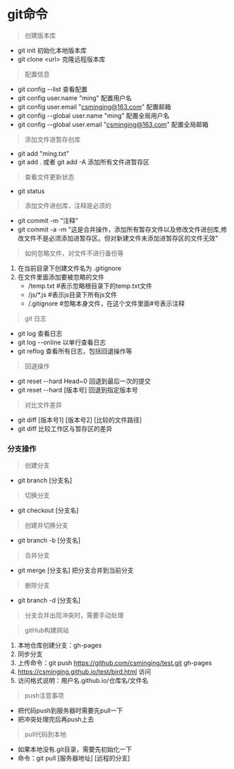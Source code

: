 # git命令

> 创建版本库
* git init    初始化本地版本库
* git clone &lt;url&gt; 克隆远程版本库

> 配置信息
* git config --list  查看配置
* git config user.name "ming"  配置用户名
* git config user.email "csminging@163.com" 配置邮箱
* git config --global user.name "ming"  配置全局用户名
* git config --global user.email "csminging@163.com" 配置全局邮箱

> 添加文件进暂存创库
* git add "ming.txt"
* git add .  或者 git add -A  添加所有文件进暂存区
> 查看文件更新状态
* git status
> 添加文件进创库，注释是必须的
* git commit -m "注释"
* git commit -a -m "这是合并操作，添加所有暂存文件以及修改文件进创库,修改文件不是必须添加进暂存区。但对新建文件未添加进暂存区的文件无效"
> 如何忽略文件，对文件不进行备份等
1. 在当前目录下创建文件名为 .gitignore
2. 在文件里面添加要被忽略的文件
   * /temp.txt    #表示忽略根目录下的temp.txt文件
   * /js/*.js     #表示js目录下所有js文件
   * /.gitignore  #忽略本身文件，在这个文件里面#号表示注释

> git 日志
* git log   查看日志
* git log --online 以单行查看日志
* git reflog       查看所有日志，包括回退操作等
> 回退操作
* git reset --hard Head~0 回退到最后一次的提交
* git reset --hard [版本号]  回退到指定版本号

> 对比文件差异
* git diff [版本号1] [版本号2] [比较的文件路径]
* git diff   比较工作区与暂存区的差异

### 分支操作
> 创建分支
* git branch   [分支名]
> 切换分支
* git checkout [分支名]
> 创建并切换分支
* git branch -b [分支名]
> 合并分支
* git merge [分支名]  把分支合并到当前分支
> 删除分支
* git branch -d [分支名]
> 分支合并出现冲突时，需要手动处理

>gitHub构建网站
1. 本地仓库创建分支：gh-pages
2. 同步分支
3. 上传命令：git push https://github.com/csminging/test.git gh-pages
4. https://csminging.github.io/test/bird.html 访问
5. 访问格式说明：用户名.github.io/仓库名/文件名
> push注意事项
* 把代码push到服务器时需要先pull一下
* 把冲突处理完后再push上去
> pull代码到本地
* 如果本地没有.git目录，需要先初始化一下
* 命令：git pull [服务器地址] [远程的分支]